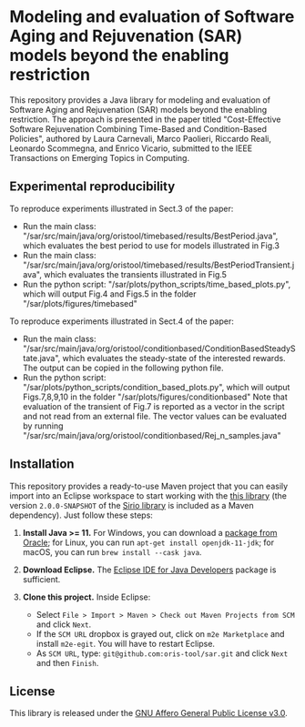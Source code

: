 # Modeling and evaluation of Software Aging and Rejuvenation (SAR) models beyond the enabling restriction

This repository provides a Java library for modeling and evaluation of Software Aging and Rejuvenation (SAR) models beyond the enabling restriction. The approach is presented in the paper titled "Cost-Effective Software Rejuvenation Combining Time-Based and Condition-Based Policies", authored by Laura Carnevali, Marco Paolieri, Riccardo Reali, Leonardo Scommegna, and Enrico Vicario, submitted to the IEEE Transactions on Emerging Topics in Computing.

## Experimental reproducibility
To reproduce experiments illustrated in Sect.3 of the paper:
   - Run the main class: "/sar/src/main/java/org/oristool/timebased/results/BestPeriod.java", which evaluates the best period to use for models illustrated in Fig.3
   - Run the main class: "/sar/src/main/java/org/oristool/timebased/results/BestPeriodTransient.java", which evaluates the transients illustrated in Fig.5
   - Run the python script: "/sar/plots/python_scripts/time_based_plots.py", which will output Fig.4 and Figs.5 in the folder "/sar/plots/figures/timebased"


To reproduce experiments illustrated in Sect.4 of the paper:
   - Run the main class: "/sar/src/main/java/org/oristool/conditionbased/ConditionBasedSteadyState.java", which evaluates the steady-state of the interested rewards. The output can be copied in the following python file.
   - Run the python script: "/sar/plots/python_scripts/condition_based_plots.py", which will output Figs.7,8,9,10 in the folder "/sar/plots/figures/conditionbased"
   Note that evaluation of the transient of Fig.7 is reported as a vector in the script and not read from an external file. The vector values can be evaluated by running "/sar/src/main/java/org/oristool/conditionbased/Rej_n_samples.java"

## Installation

This repository provides a ready-to-use Maven project that you can easily import into an Eclipse workspace to start working with the [this library](https://github.com/oris-tool/sar/) (the version `2.0.0-SNAPSHOT` of the [Sirio library](https://github.com/oris-tool/sirio) is included as a Maven dependency). Just follow these steps:

1. **Install Java >= 11.** For Windows, you can download a [package from Oracle](https://www.oracle.com/java/technologies/downloads/#java11); for Linux, you can run `apt-get install openjdk-11-jdk`; for macOS, you can run `brew install --cask java`. 

2. **Download Eclipse.** The [Eclipse IDE for Java Developers](http://www.eclipse.org/downloads/eclipse-packages/) package is sufficient.

3. **Clone this project.** Inside Eclipse:
   - Select `File > Import > Maven > Check out Maven Projects from SCM` and click `Next`.
   - If the `SCM URL` dropbox is grayed out, click on `m2e Marketplace` and install `m2e-egit`. You will have to restart Eclipse.
   - As `SCM URL`, type: `git@github.com:oris-tool/sar.git` and click `Next` and then `Finish`.

## License

This library is released under the [GNU Affero General Public License v3.0](https://choosealicense.com/licenses/agpl-3.0).
